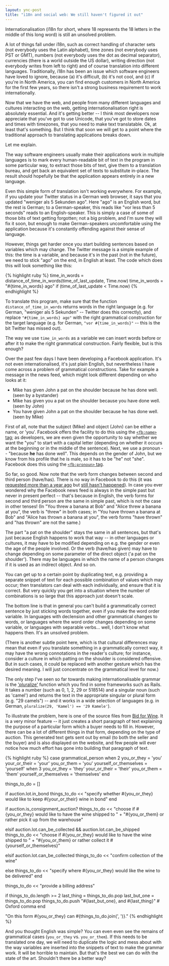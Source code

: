 ```yaml
---
layout: ync-post
title: "i18n and social web: We still haven't figured it out"
---
```


Internationalisation (i18n for short, where 18 represents the 18 letters in the middle of this long
word) is still an unsolved problem.

A lot of things fall under i18n, such as correct handling of
character sets (not everybody uses the Latin alphabet), time zones (not everybody uses PST or GMT),
numbers (not everybody uses the dot as decimal separator), currencies (there is a world outside the
US dollar), writing direction (not everybody writes from left to right) and of course translation
into different languages. Traditionally, i18n has been an issue which software engineers have loved
to ignore, because (a) it's difficult, (b) it's not cool, and (c) if you're in North America, you
can find enough customers in North America for the first few years, so there isn't a strong business
requirement to work internationally.

Now that we have the web, and people from many different
languages and cultures interacting on the web, getting internationalisation right is absolutely
essential. And it's getting better -- I think most developers now appreciate that you've got to use
Unicode, that you've got to store dates and times with timezones, that you need to make text
translatable. Ok, at least that's something. But I think that soon we will get to a point where the
traditional approach to translating applications breaks down.

Let me explain.

The way software
engineers usually make their applications work in multiple languages is to mark every human-readable
bit of text in the program in some particular way, to extract those bits of text, give them to a
translation bureau, and get back an equivalent set of texts to substitute in-place. The result
should hopefully be that the application appears entirely in a new language.

Even this simple form
of translation isn't working everywhere. For example, if you update your Twitter status in a German
web browser, it says that you updated "weniger als 5 Sekunden ago". Here "ago" is an English word,
but the rest is German; to a German-speaker, this reads like "vor less than 5 seconds" reads to an
English-speaker. This is simply a case of some of those bits of text getting forgotten; not a big
problem, and I'm sure they will fix it soon, but enough to make German-speakers uncomfortable using
the application because it's constantly offending against their sense of language.

However, things
get harder once you start building sentences based on variables which may change. The Twitter
message is a simple example of this: the time is a variable, and because it's in the past (not in
the future), we need to stick "ago" on the end, in English at least. The code which does this will
look something like this:

{% highlight ruby %}
time_in_words = distance_of_time_in_words(time_of_last_update, Time.now)
time_in_words = "#{time_in_words} ago" if (time_of_last_update < Time.now)
{% endhighlight %}

To translate this program, make sure that the function
`distance_of_time_in_words` returns words in the right language (e.g. for German, "weniger
als 5 Sekunden" -- Twitter does this correctly), and replace
`"#{time_in_words} ago"` with the right grammatical construction for the target language
(e.g. for German, `"vor #{time_in_words}"` -- this is the bit Twitter has missed out).

The way we use `time_in_words` as a variable we can insert words before or after it to make the right
grammatical construction. Fairly flexible, but is this enough?

Over the past few days I have been developing a Facebook application. It's not even internationalised,
it's just plain English, but nevertheless I have come across a problem of grammatical constructions.
Take for example a message in the news feed, which might look different depending on who looks at it:

* Mike has given John a pat on the shoulder because he has done well. (seen by a bystander)
* Mike has given you a pat on the shoulder because you have done well. (seen by John)
* You have given John a pat on the shoulder because he has done well. (seen by Mike)

First of all, note that the subject (Mike) and object (John) can be either a name,
or 'you'. Facebook offers the facility to do this using the
[`<fb:name>` tag](http://wiki.developers.facebook.com/index.php/Fb:name); as developers, we are
even given the opportunity to say whether we want the "you" to start with a capital letter
(depending on whether it occurs at the beginning or in the middle of the sentence). Next, we use a
pronoun -- "because **he** has done well". This depends on the gender of John, but we know from his
profile that he is male, so it has to be "he" not "she". Facebook does this using the
[`<fb:pronoun>` tag](http://wiki.developers.facebook.com/index.php/Fb:pronoun).

So far, so good. Now note that the verb form changes between second and third person (have/has).
There is no way in Facebook to do this (it was
[requested more than a year ago](http://wiki.developers.facebook.com/index.php/Requested_FBML_Tags#.3Cfb:verb.3E) but
[still hasn't happened](http://bugs.developers.facebook.com/show_bug.cgi?id=514)). In case you ever
wondered why the Facebook news feed is always in the simple past but never in present perfect --
that's because in English, the verb forms for second and third person are the same in simple past,
which is not the case in other tenses! (In "You threw a banana at Bob" and "Alice threw a banana at
you", the verb is "threw" in both cases; in "You have thrown a banana at Bob" and "Alice has thrown
a banana at you", the verb forms "have thrown" and "has thrown" are not the same.)

The part "a pat
on the shoulder" stays the same in all sentences, but that's just because English happens to work
that way -- in other languages or cultures, it may have to be modified depending on e.g. the gender
or even the age of the people involved. Or the verb (have/has given) may have to change depending on
some parameter of the direct object ('a pat on the shoulder'). There may be languages in which the
name of a person changes if it is used as an indirect object. And so on.

You can get up to a
certain point by duplicating text, e.g. providing a separate snippet of text for each possible
combination of values which may occur; then translators can deal with each individually, and ensure
that it is correct. But very quickly you get into a situation where the number of combinations is so
large that this approach just doesn't scale.

The bottom line is that in general you can't build a
grammatically correct sentence by just sticking words together, even if you make the word order
variable. In languages with declension and other grammatical changes to words, or languages where
the word order changes depending on some variable, or languages with separable verbs... well, I
don't know what happens then. It's an unsolved problem.

(There is another subtle point here, which
is that cultural differences may mean that even if you translate something in a grammatically
correct way, it may have the wrong connotations in the reader's culture; for instance, consider a
culture in which patting on the shoulder is considered offensive. But in such cases, it could be
replaced with another gesture which has the desired meaning. I will just concentrate on the
grammatical level for now.)

The only step I've seen so far towards making internationalisable grammar is the
['pluralize'](http://api.rubyonrails.org/classes/ActiveSupport/CoreExtensions/String/Inflections.html#M001044)
function which you find in some frameworks such as Rails. It takes a number (such as 0, 1, 2, 29 or
518514) and a singular noun (such as 'camel') and returns the text in the appropriate singular or
plural form (e.g. "29 camels") -- and it works in a wide selection of languages (e.g. in German,
`pluralize(29, 'Kamel') == '29 Kamele'`).

To illustrate the problem, here is one of the source files from
[Bid for Wine](http://www.bidforwine.co.uk/). It is a very minor feature -- it just creates a short
paragraph of text explaining the purpose of a particular form which a buyer needs to fill in.
However, there can be a lot of different things in that form, depending on the type of auction. This
generated text gets sent out by email (to both the seller and the buyer) and is also displayed on
the website, and few people will ever notice how much effort has gone into building that paragraph
of text.


{% highlight ruby %}
case grammatical_person
when 2
  you_or_they = 'you'
  your_or_their = 'your'
  you_or_them = 'you'
  yourself_or_themselves = 'yourself'
when 3
  you_or_they = 'they'
  your_or_their = 'their'
  you_or_them = 'them'
  yourself_or_themselves = 'themselves'
end

things_to_do = []

if auction.lot.in_bond
  things_to_do << "specify whether #{you_or_they} would like to keep #{your_or_their} wine in bond"
end

if auction.is_consignment_auction?
  things_to_do << "choose if #{you_or_they} would like to have the wine shipped to " +
                  "#{you_or_them} or rather pick it up from the warehouse"

elsif auction.lot.can_be_collected && auction.lot.can_be_shipped
  things_to_do << "choose if #{you_or_they} would like to have the wine shipped to " +
                  "#{you_or_them} or rather collect it #{yourself_or_themselves}"

elsif auction.lot.can_be_collected
  things_to_do << "confirm collection of the wine"

else
  things_to_do << "specify where #{you_or_they} would like the wine to be delivered"
end

things_to_do << "provide a billing address"

if things_to_do.length >= 2
  last_thing = things_to_do.pop
  last_but_one = things_to_do.pop
  things_to_do.push "#{last_but_one}, and #{last_thing}" # Oxford comma
end

"On this form #{you_or_they} can #{things_to_do.join(', ')}."
{% endhighlight %}


And you thought English was simple?
You can even even see the remains of grammatical cases (`you_or_they` vs. `you_or_them`). If this needs
to be translated one day, we will need to duplicate the logic and mess about with the way variables
are inserted into the snippets of text to make the grammar work. It will be horrible to maintain.
But that's the best we can do with the state of the art. Shouldn't there be a better way?
